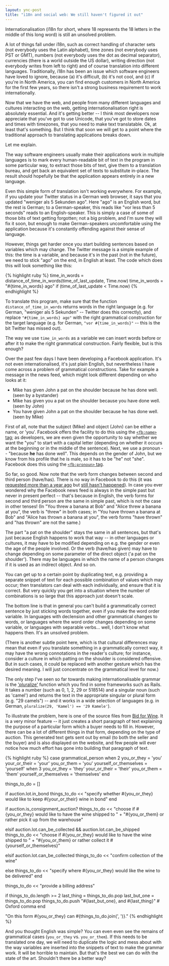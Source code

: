 ```yaml
---
layout: ync-post
title: "i18n and social web: We still haven't figured it out"
---
```


Internationalisation (i18n for short, where 18 represents the 18 letters in the middle of this long
word) is still an unsolved problem.

A lot of things fall under i18n, such as correct handling of
character sets (not everybody uses the Latin alphabet), time zones (not everybody uses PST or GMT),
numbers (not everybody uses the dot as decimal separator), currencies (there is a world outside the
US dollar), writing direction (not everybody writes from left to right) and of course translation
into different languages. Traditionally, i18n has been an issue which software engineers have loved
to ignore, because (a) it's difficult, (b) it's not cool, and (c) if you're in North America, you
can find enough customers in North America for the first few years, so there isn't a strong business
requirement to work internationally.

Now that we have the web, and people from many different
languages and cultures interacting on the web, getting internationalisation right is absolutely
essential. And it's getting better -- I think most developers now appreciate that you've got to use
Unicode, that you've got to store dates and times with timezones, that you need to make text
translatable. Ok, at least that's something. But I think that soon we will get to a point where the
traditional approach to translating applications breaks down.

Let me explain.

The way software
engineers usually make their applications work in multiple languages is to mark every human-readable
bit of text in the program in some particular way, to extract those bits of text, give them to a
translation bureau, and get back an equivalent set of texts to substitute in-place. The result
should hopefully be that the application appears entirely in a new language.

Even this simple form
of translation isn't working everywhere. For example, if you update your Twitter status in a German
web browser, it says that you updated "weniger als 5 Sekunden ago". Here "ago" is an English word,
but the rest is German; to a German-speaker, this reads like "vor less than 5 seconds" reads to an
English-speaker. This is simply a case of some of those bits of text getting forgotten; not a big
problem, and I'm sure they will fix it soon, but enough to make German-speakers uncomfortable using
the application because it's constantly offending against their sense of language.

However, things
get harder once you start building sentences based on variables which may change. The Twitter
message is a simple example of this: the time is a variable, and because it's in the past (not in
the future), we need to stick "ago" on the end, in English at least. The code which does this will
look something like this:

{% highlight ruby %}
time_in_words = distance_of_time_in_words(time_of_last_update, Time.now)
time_in_words = "#{time_in_words} ago" if (time_of_last_update < Time.now)
{% endhighlight %}

To translate this program, make sure that the function
`distance_of_time_in_words` returns words in the right language (e.g. for German, "weniger
als 5 Sekunden" -- Twitter does this correctly), and replace
`"#{time_in_words} ago"` with the right grammatical construction for the target language
(e.g. for German, `"vor #{time_in_words}"` -- this is the bit Twitter has missed out).

The way we use `time_in_words` as a variable we can insert words before or after it to make the right
grammatical construction. Fairly flexible, but is this enough?

Over the past few days I have been developing a Facebook application. It's not even internationalised,
it's just plain English, but nevertheless I have come across a problem of grammatical constructions.
Take for example a message in the news feed, which might look different depending on who looks at it:

* Mike has given John a pat on the shoulder because he has done well. (seen by a bystander)
* Mike has given you a pat on the shoulder because you have done well. (seen by John)
* You have given John a pat on the shoulder because he has done well. (seen by Mike)

First of all, note that the subject (Mike) and object (John) can be either a name,
or 'you'. Facebook offers the facility to do this using the
[`<fb:name>` tag](http://wiki.developers.facebook.com/index.php/Fb:name); as developers, we are
even given the opportunity to say whether we want the "you" to start with a capital letter
(depending on whether it occurs at the beginning or in the middle of the sentence). Next, we use a
pronoun -- "because **he** has done well". This depends on the gender of John, but we know from his
profile that he is male, so it has to be "he" not "she". Facebook does this using the
[`<fb:pronoun>` tag](http://wiki.developers.facebook.com/index.php/Fb:pronoun).

So far, so good. Now note that the verb form changes between second and third person (have/has).
There is no way in Facebook to do this (it was
[requested more than a year ago](http://wiki.developers.facebook.com/index.php/Requested_FBML_Tags#.3Cfb:verb.3E) but
[still hasn't happened](http://bugs.developers.facebook.com/show_bug.cgi?id=514)). In case you ever
wondered why the Facebook news feed is always in the simple past but never in present perfect --
that's because in English, the verb forms for second and third person are the same in simple past,
which is not the case in other tenses! (In "You threw a banana at Bob" and "Alice threw a banana at
you", the verb is "threw" in both cases; in "You have thrown a banana at Bob" and "Alice has thrown
a banana at you", the verb forms "have thrown" and "has thrown" are not the same.)

The part "a pat
on the shoulder" stays the same in all sentences, but that's just because English happens to work
that way -- in other languages or cultures, it may have to be modified depending on e.g. the gender
or even the age of the people involved. Or the verb (have/has given) may have to change depending on
some parameter of the direct object ('a pat on the shoulder'). There may be languages in which the
name of a person changes if it is used as an indirect object. And so on.

You can get up to a
certain point by duplicating text, e.g. providing a separate snippet of text for each possible
combination of values which may occur; then translators can deal with each individually, and ensure
that it is correct. But very quickly you get into a situation where the number of combinations is so
large that this approach just doesn't scale.

The bottom line is that in general you can't build a
grammatically correct sentence by just sticking words together, even if you make the word order
variable. In languages with declension and other grammatical changes to words, or languages where
the word order changes depending on some variable, or languages with separable verbs... well, I
don't know what happens then. It's an unsolved problem.

(There is another subtle point here, which
is that cultural differences may mean that even if you translate something in a grammatically
correct way, it may have the wrong connotations in the reader's culture; for instance, consider a
culture in which patting on the shoulder is considered offensive. But in such cases, it could be
replaced with another gesture which has the desired meaning. I will just concentrate on the
grammatical level for now.)

The only step I've seen so far towards making internationalisable grammar is the
['pluralize'](http://api.rubyonrails.org/classes/ActiveSupport/CoreExtensions/String/Inflections.html#M001044)
function which you find in some frameworks such as Rails. It takes a number (such as 0, 1, 2, 29 or
518514) and a singular noun (such as 'camel') and returns the text in the appropriate singular or
plural form (e.g. "29 camels") -- and it works in a wide selection of languages (e.g. in German,
`pluralize(29, 'Kamel') == '29 Kamele'`).

To illustrate the problem, here is one of the source files from
[Bid for Wine](http://www.bidforwine.co.uk/). It is a very minor feature -- it just creates a short
paragraph of text explaining the purpose of a particular form which a buyer needs to fill in.
However, there can be a lot of different things in that form, depending on the type of auction. This
generated text gets sent out by email (to both the seller and the buyer) and is also displayed on
the website, and few people will ever notice how much effort has gone into building that paragraph
of text.


{% highlight ruby %}
case grammatical_person
when 2
  you_or_they = 'you'
  your_or_their = 'your'
  you_or_them = 'you'
  yourself_or_themselves = 'yourself'
when 3
  you_or_they = 'they'
  your_or_their = 'their'
  you_or_them = 'them'
  yourself_or_themselves = 'themselves'
end

things_to_do = []

if auction.lot.in_bond
  things_to_do << "specify whether #{you_or_they} would like to keep #{your_or_their} wine in bond"
end

if auction.is_consignment_auction?
  things_to_do << "choose if #{you_or_they} would like to have the wine shipped to " +
                  "#{you_or_them} or rather pick it up from the warehouse"

elsif auction.lot.can_be_collected && auction.lot.can_be_shipped
  things_to_do << "choose if #{you_or_they} would like to have the wine shipped to " +
                  "#{you_or_them} or rather collect it #{yourself_or_themselves}"

elsif auction.lot.can_be_collected
  things_to_do << "confirm collection of the wine"

else
  things_to_do << "specify where #{you_or_they} would like the wine to be delivered"
end

things_to_do << "provide a billing address"

if things_to_do.length >= 2
  last_thing = things_to_do.pop
  last_but_one = things_to_do.pop
  things_to_do.push "#{last_but_one}, and #{last_thing}" # Oxford comma
end

"On this form #{you_or_they} can #{things_to_do.join(', ')}."
{% endhighlight %}


And you thought English was simple?
You can even even see the remains of grammatical cases (`you_or_they` vs. `you_or_them`). If this needs
to be translated one day, we will need to duplicate the logic and mess about with the way variables
are inserted into the snippets of text to make the grammar work. It will be horrible to maintain.
But that's the best we can do with the state of the art. Shouldn't there be a better way?
